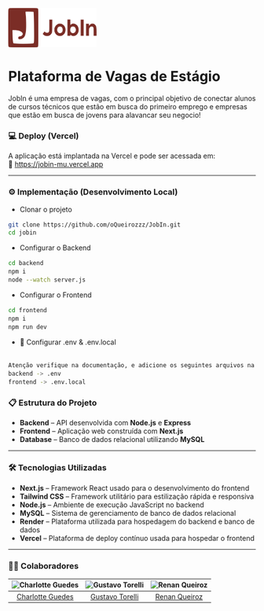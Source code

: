 <img src="/frontend/public/img/global/logo_completa.svg" width="180" height="80">

# Plataforma de Vagas de Estágio

JobIn é uma empresa de vagas, com o principal objetivo de conectar alunos de cursos técnicos que estão em busca do primeiro emprego e empresas que estão em busca de jovens para alavancar seu negocio!

### 💻 Deploy (Vercel)

A aplicação está implantada na Vercel e pode ser acessada em:  
🔗 https://jobin-mu.vercel.app

---

### ⚙️ Implementação (Desenvolvimento Local)

- Clonar o projeto

```bash
git clone https://github.com/oQueirozzz/JobIn.git
cd jobin
```

- Configurar o Backend

```bash
cd backend
npm i
node --watch server.js
```

- Configurar o Frontend

```bash
cd frontend
npm i
npm run dev
```
- 🚨 Configurar .env & .env.local


```bash

Atenção verifique na documentação, e adicione os seguintes arquivos na raiz das seguintes pastas
backend -> .env 
frontend -> .env.local
```



### 📋 Estrutura do Projeto

- **Backend** – API desenvolvida com **Node.js** e **Express**  
- **Frontend** – Aplicação web construída com **Next.js**  
- **Database** – Banco de dados relacional utilizando **MySQL**

---

### 🛠️ Tecnologias Utilizadas

- **Next.js** – Framework React usado para o desenvolvimento do frontend  
- **Tailwind CSS** – Framework utilitário para estilização rápida e responsiva  
- **Node.js** – Ambiente de execução JavaScript no backend  
- **MySQL** – Sistema de gerenciamento de banco de dados relacional  
- **Render** – Plataforma utilizada para hospedagem do backend e banco de dados  
- **Vercel** – Plataforma de deploy contínuo usada para hospedar o frontend

---

### 🐱‍👤 Colaboradores
| <img src="https://github.com/Charlotte0717.png" width="100" height="100" alt="Charlotte Guedes" /> | <img src="https://github.com/gustavotorelli.png" width="100" height="100" alt="Gustavo Torelli" /> | <img src="https://github.com/oQueirozzz.png" width="100" height="100" alt="Renan Queiroz" /> |
|:------------------------------------------------------------------------------------------------:|:-------------------------------------------------------------------------------------------------:|:------------------------------------------------------------------------------------------------:|
|       [Charlotte Guedes](https://github.com/Charlotte0717)        |        [Gustavo Torelli](https://github.com/gustavotorelli)        |        [Renan Queiroz](https://github.com/oQueirozzz)          |